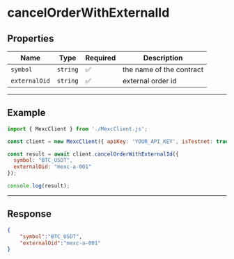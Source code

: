 # cancelOrderWithExternalId

## Properties

| **Name**           | **Type**   | **Required** | **Description** |
|--------------------|------------|--------------|------------------|
| `symbol`           | `string`   | ✅            | the name of the contract |
| `externalOid`           | `string`   | ✅            | external order id |

---

## Example

```js
import { MexcClient } from './MexcClient.js';

const client = new MexcClient({ apiKey: 'YOUR_API_KEY', isTestnet: true });

const result = await client.cancelOrderWithExternalId({
  symbol: "BTC_USDT",
  externalOid: "mexc-a-001"
});

console.log(result);
```

---

## Response

```JSON
{
    "symbol":"BTC_USDT",
    "externalOid":"mexc-a-001"
}
```